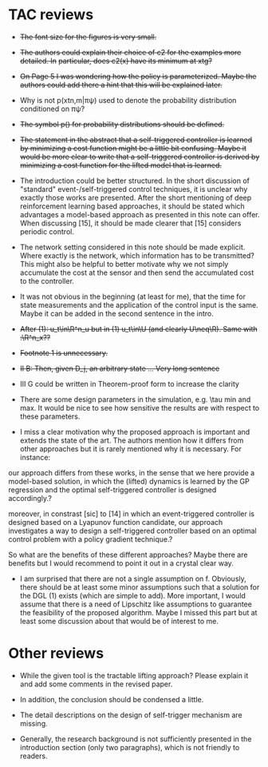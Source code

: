 # TAC reviews

- ~~The font size for the figures is very small.~~
- ~~The authors could explain their choice of c2 for the examples more detailed. In~~ ~~particular, does c2(x) have its minimum at xtg?~~
- ~~On Page 5 I was wondering how the policy is parameterized. Maybe the authors could add
there a hint that this will be explained later.~~
- Why is not p(xtn,m|πψ) used to denote the probability distribution conditioned on πψ?
- ~~The symbol p() for probability distributions should be defined.~~
- ~~The statement in the abstract that a self-triggered controller is learned by minimizing a cost function might be a little bit confusing. Maybe it would be more clear to write that a self-triggered controller is derived by minimizing a cost function for the lifted model that is learned.~~
- The introduction could be better structured. In the short discussion
of "standard" event-/self-triggered control techniques, it is unclear
why exactly those works are presented. After the short mentioning of
deep reinforcement learning based approaches, it should be stated which
advantages a model-based approach as presented in this note can offer.
When discussing [15], it should be made clearer that [15] considers
periodic control.
- The network setting considered in this note should be made explicit.
Where exactly is the network, which information has to be transmitted?
This might also be helpful to better motivate why we not simply
accumulate the cost at the sensor and then send the accumulated cost to
the controller.
- It was not obvious in the beginning (at least for me), that the time
for state measurements and the application of the control input is the
same. Maybe it can be added in the second sentence in the intro.
- ~~After (1): u_t\in\R^n_u but in (1) u_t\in\U (and clearly U\neq\R).
Same with :\R^n_x??~~
- ~~Footnote 1 is unnecessary.~~
- ~~II B: Then, given D_j, an arbitrary state ... Very long sentence~~
- III G could be written in Theorem-proof form to increase the clarity
- There are some design parameters in the simulation, e.g. \tau min and
max. It would be nice to see how sensitive the results are with respect
to these parameters.

- I miss a clear motivation why the proposed approach is important and
extends the state of the art. The authors mention how it differs from
other approaches but it is rarely mentioned why it is necessary. For
instance: 

our approach differs from these works, in the sense that we here
provide a model-based solution, in which the (lifted) dynamics is
learned by the GP regression and the optimal self-triggered controller
is designed accordingly.?

moreover, in constrast [sic] to [14] in which an event-triggered
controller is designed based on a Lyapunov function candidate, our
approach investigates a way to design a self-triggered controller based
on an optimal control problem with a policy gradient technique.?

So what are the benefits of these different approaches? Maybe there are
benefits but I would recommend to point it out in a crystal clear way.

- I am surprised that there are not a single assumption on f.
Obviously, there should be at least some minor assumptions such that a
solution for the DGL (1) exists (which are simple to add). More
important, I would assume that there is a need of Lipschitz like
assumptions to guarantee the feasibility of the proposed algorithm.
Maybe I missed this part but at least some discussion about that would
be of interest to me.
# Other reviews

- While the given tool is the tractable lifting approach?  Please explain it and add some comments in the revised paper.

- In addition, the conclusion should be condensed a little.

- The detail descriptions on the design of self-trigger mechanism are missing.

- Generally, the research background is not sufficiently presented in the introduction section (only two paragraphs), which is not friendly to readers.
